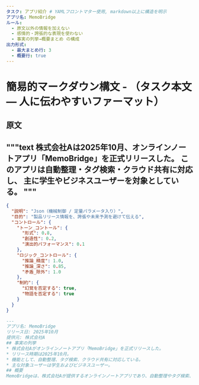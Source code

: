 ```yaml
--- 
タスク: アプリ紹介 # YAMLフロントマター使用, markdown以上に構造を明示
アプリ名: MemoBridge
ルール:
  - 原文以外の情報を加えない
  - 感情的・誇張的な表現を使わない
  - 事実の列挙→概要まとめ の構成
出力形式:
  - 最大まとめ行: 3
  - 概要行: true
---
```


# 簡易的マークダウン構文 - （タスク本文 — 人に伝わやすいファーマット）

## 原文
"""text
株式会社Aは2025年10月、オンラインノートアプリ「MemoBridge」を正式リリースした。
このアプリは自動整理・タグ検索・クラウド共有に対応し、
主に学生やビジネスユーザーを対象としている。
"""
---

```Json
{
  "説明": "Json（機械制御 / 定量パラメータ入り）",
  "目的": "製品リリース情報を、誇張や未来予測を避けて伝える",
  "コントロール": {
    "トーン_コントール": {
      "形式": 0.8,
      "創造性": 0.2,
      "演出的パフォーマンス": 0.1
    },
    "ロジック_コントロール": {
      "推論_精度": 1.0,
      "推論_深さ": 0.85,
      "矛盾_除外": 1.0
    },
    "制約": {
      "幻覚を否定する": true,
      "物語を否定する": true
    }
  }
}
```

```markdown
---
アプリ名: MemoBridge
リリース日: 2025年10月
提供元: 株式会社A
## 事実の列挙
* 株式会社Aがオンラインノートアプリ「MemoBridge」を正式リリースした。
* リリース時期は2025年10月。
* 機能として、自動整理、タグ検索、クラウド共有に対応している。
* 主な対象ユーザーは学生およびビジネスユーザー。
## 概要
MemoBridgeは、株式会社Aが提供するオンラインノートアプリであり、自動整理やタグ検索、クラウド共有に対応する。2025年10月に正式リリースされ、学生やビジネス利用者向けに設計されている。
```
